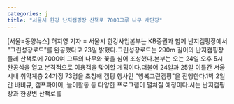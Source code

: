 ```yaml
---
categories: j
title: "서울시 한강 난지캠핑장 산책로 7000그루 나무 새단장"
---
```

[서울=동양뉴스] 허지영 기자 = 서울시 한강사업본부는 KB증권과 함께 난지캠핑장에서 "그린성장로드"를 완공했다고 23일 밝혔다.그린성장로드는 290m 길이의 난지캠핑장 둘레 산책로에 7000여 그루의 나무와 꽃을 심어 조성했다.본부는 오는 24일 오후 5시 완공식을 열고 본격적으로 이용객을 맞이할 계획이다.더불어 24일과 25일 이틀간 서울 시내 취약계층 24가정 73명을 초청해 캠핑 행사인 "행복그린캠핑"을 진행한다.1박 2일간 바비큐, 캠프파이어, 놀이활동 등 다양한 프로그램이 펼쳐질 예정이다.시는 난지캠핑장과 한강변 산책로를